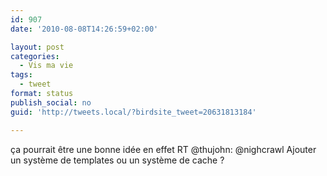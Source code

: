 ```yaml
---
id: 907
date: '2010-08-08T14:26:59+02:00'

layout: post
categories:
  - Vis ma vie
tags:
  - tweet
format: status
publish_social: no
guid: 'http://tweets.local/?birdsite_tweet=20631813184'

---
```


ça pourrait être une bonne idée en effet RT @thujohn: @nighcrawl Ajouter un système de templates ou un système de cache ?